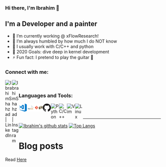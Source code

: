 ### Hi there, I'm Ibrahim 👋

## I'm a Developer and a painter
- 🔭 I’m currently working @ xFlowResearch!
- 🌱 I’m always humbled by how much I do NOT know
- 👯 I usually work with C/C++ and python
- 🥅 2020 Goals: dive deep in kernel development
- ⚡ Fun fact: I pretend to play the guitar 🤣

### Connect with me:

[<img align="left" alt="IbrahimShahzad | LinkedIn" width="22px" src="https://cdn.jsdelivr.net/npm/simple-icons@v3/icons/linkedin.svg" />][linkedin]
[<img align="left" alt="IbrahimShahzad | Instagram" width="22px" src="https://cdn.jsdelivr.net/npm/simple-icons@v3/icons/instagram.svg" />][instagram]

<br />

### Languages and Tools:

<img align="left" alt="Visual Studio Code" width="26px" src="https://raw.githubusercontent.com/github/explore/80688e429a7d4ef2fca1e82350fe8e3517d3494d/topics/visual-studio-code/visual-studio-code.png" />
<img align="left" alt="MySQL" width="26px" src="https://raw.githubusercontent.com/github/explore/80688e429a7d4ef2fca1e82350fe8e3517d3494d/topics/mysql/mysql.png" />
<img align="left" alt="Git" width="26px" src="https://raw.githubusercontent.com/github/explore/80688e429a7d4ef2fca1e82350fe8e3517d3494d/topics/git/git.png" />
<img align="left" alt="GitHub" width="26px" src="https://raw.githubusercontent.com/github/explore/78df643247d429f6cc873026c0622819ad797942/topics/github/github.png" />
<img align="left" alt="Python" width="26px" src="https://image.flaticon.com/icons/png/512/919/919852.png" />
<img align="left" alt="C/C++" width="26px" src="https://user-images.githubusercontent.com/42747200/46140125-da084900-c26d-11e8-8ea7-c45ae6306309.png" />
<img align="left" alt="Vim" width="26px" src="https://github.com/jasonlong/vim-replacement-icon/blob/master/vim.png" />
<img align="left" alt="Linux" width="26px" src="https://image.flaticon.com/icons/svg/25/25719.svg" />

<br />
<br />

[instagram]: https://instagram.com/callmeibi
[linkedin]: https://linkedin.com/in/ibrahim-shahzad-71305773/

---


[![Ibrahim's github stats](https://github-readme-stats.vercel.app/api?username=IbrahimShahzad&theme=gotham&show_icons=true&count_private=true)](https://github.com/IbrahimShahzad)
[![Top Langs](https://github-readme-stats.vercel.app/api/top-langs/?username=IbrahimShahzad&theme=gotham&show_icons=true&layout=compact)](https://github.com/IbrahimShahzad)

# Blog posts
Read [Here](https://ibrahimshahzad.github.io/blog)
<!-- BLOG-POST-LIST:START -->
<!-- BLOG-POST-LIST:END -->
